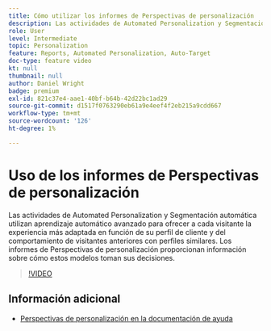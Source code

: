 ```yaml
---
title: Cómo utilizar los informes de Perspectivas de personalización
description: Las actividades de Automated Personalization y Segmentación automática utilizan aprendizaje automático avanzado para ofrecer a cada visitante la experiencia más adaptada en función de su perfil de cliente y del comportamiento de visitantes anteriores con perfiles similares. Los informes de Perspectivas de personalización proporcionan información sobre cómo estos modelos toman sus decisiones.
role: User
level: Intermediate
topic: Personalization
feature: Reports, Automated Personalization, Auto-Target
doc-type: feature video
kt: null
thumbnail: null
author: Daniel Wright
badge: premium
exl-id: 821c37e4-aae1-40bf-b64b-42d22bc1ad29
source-git-commit: d1517f0763290eb61a9e4eef4f2eb215a9cdd667
workflow-type: tm+mt
source-wordcount: '126'
ht-degree: 1%

---
```


# Uso de los informes de Perspectivas de personalización

Las actividades de Automated Personalization y Segmentación automática utilizan aprendizaje automático avanzado para ofrecer a cada visitante la experiencia más adaptada en función de su perfil de cliente y del comportamiento de visitantes anteriores con perfiles similares. Los informes de Perspectivas de personalización proporcionan información sobre cómo estos modelos toman sus decisiones.

>[!VIDEO](https://video.tv.adobe.com/v/25601/?quality=12)

## Información adicional

* [Perspectivas de personalización en la documentación de ayuda](https://experienceleague.adobe.com/docs/target/using/reports/insights/personalization-insights-reports.html?lang=en)
